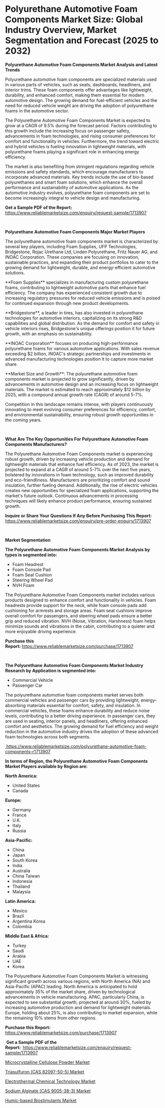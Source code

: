 <p><h1>Polyurethane Automotive Foam Components Market Size: Global Industry Overview, Market Segmentation and Forecast (2025 to 2032)</h1></p><p><strong>Polyurethane Automotive Foam Components Market Analysis and Latest Trends</strong></p>
<p><p>Polyurethane automotive foam components are specialized materials used in various parts of vehicles, such as seats, dashboards, headliners, and interior trims. These foam components offer advantages like lightweight, durability, and enhanced comfort, making them essential for modern automotive design. The growing demand for fuel-efficient vehicles and the need for reduced vehicle weight are driving the adoption of polyurethane foams in the automotive sector.</p><p>The Polyurethane Automotive Foam Components Market is expected to grow at a CAGR of 9.5% during the forecast period. Factors contributing to this growth include the increasing focus on passenger safety, advancements in foam technologies, and rising consumer preferences for comfort and functionality in vehicles. Furthermore, the trend toward electric and hybrid vehicles is fueling innovation in lightweight materials, with polyurethane foams playing a significant role in enhancing energy efficiency.</p><p>The market is also benefiting from stringent regulations regarding vehicle emissions and safety standards, which encourage manufacturers to incorporate advanced materials. Key trends include the use of bio-based polyurethanes and smart foam solutions, which enhance the overall performance and sustainability of automotive applications. As the automotive industry evolves, polyurethane foam components are set to become increasingly integral to vehicle design and manufacturing.</p></p>
<p><strong>Get a Sample PDF of the Report:&nbsp;</strong> <a href="https://www.reliablemarketsize.com/enquiry/request-sample/1713907?utm_campaign=2095&utm_medium=2&utm_source=Github&utm_content=ia&utm_term=28032025&utm_id=polyurethane-automotive-foam-components">https://www.reliablemarketsize.com/enquiry/request-sample/1713907</a></p>
<p>&nbsp;</p>
<p><strong>Polyurethane Automotive Foam Components Major Market Players</strong></p>
<p><p>The polyurethane automotive foam components market is characterized by several key players, including Foam Supplies, UFP Technologies, Bridgestone, Rojac Urethane Ltd, Linden Polyurethane, Fritz Nauer AG, and INOAC Corporation. These companies are focusing on innovation, sustainable practices, and expanding their product portfolios to cater to the growing demand for lightweight, durable, and energy-efficient automotive solutions.</p><p>**Foam Supplies** specializes in manufacturing custom polyurethane foams, contributing to lightweight automotive parts that enhance fuel efficiency. The company has experienced consistent growth due to increasing regulatory pressures for reduced vehicle emissions and is poised for continued expansion through new product developments.</p><p>**Bridgestone**, a leader in tires, has also invested in polyurethane technologies for automotive interiors, capitalizing on its strong R&D capabilities and global distribution. As the demand for comfort and safety in vehicle interiors rises, Bridgestone's unique offerings position it for future growth, with an emphasis on sustainability.</p><p>**INOAC Corporation** focuses on producing high-performance polyurethane foams for various automotive applications. With sales revenue exceeding $2 billion, INOAC's strategic partnerships and investments in advanced manufacturing technologies position it to capture more market share.</p><p>**Market Size and Growth**: The polyurethane automotive foam components market is projected to grow significantly, driven by advancements in automotive design and an increasing focus on lightweight materials. The market is estimated to reach approximately $12 billion by 2025, with a compound annual growth rate (CAGR) of around 5-7%.</p><p>Competition in this landscape remains intense, with players continuously innovating to meet evolving consumer preferences for efficiency, comfort, and environmental sustainability, ensuring robust growth opportunities in the coming years.</p></p>
<p>&nbsp;</p>
<p><strong>What Are The Key Opportunities For Polyurethane Automotive Foam Components Manufacturers?</strong></p>
<p><p>The Polyurethane Automotive Foam Components market is experiencing robust growth, driven by increasing vehicle production and demand for lightweight materials that enhance fuel efficiency. As of 2023, the market is projected to expand at a CAGR of around 5-7% over the next five years, bolstered by innovations in foam technology, such as improved durability and eco-friendliness. Manufacturers are prioritizing comfort and sound insulation, further fueling demand. Additionally, the rise of electric vehicles creates new opportunities for specialized foam applications, supporting the market's future outlook. Continuous advancements in processing techniques will likely enhance product performance, ensuring sustained growth.</p></p>
<p><strong>Inquire or Share Your Questions If Any Before Purchasing This Report:</strong> <a href="https://www.reliablemarketsize.com/enquiry/pre-order-enquiry/1713907?utm_campaign=2095&utm_medium=2&utm_source=Github&utm_content=ia&utm_term=28032025&utm_id=polyurethane-automotive-foam-components">https://www.reliablemarketsize.com/enquiry/pre-order-enquiry/1713907</a></p>
<p>&nbsp;</p>
<p><strong>Market Segmentation</strong></p>
<p><strong>The Polyurethane Automotive Foam Components Market Analysis by types is segmented into:</strong></p>
<p><ul><li>Foam Headrest</li><li>Foam Console Pad</li><li>Foam Seat Cushion</li><li>Steering Wheel Pad</li><li>NVH Foam</li></ul></p>
<p><p>The Polyurethane Automotive Foam Components market includes various products designed to enhance comfort and functionality in vehicles. Foam headrests provide support for the neck, while foam console pads add cushioning for armrests and storage areas. Foam seat cushions improve overall comfort for passengers, and steering wheel pads ensure a better grip and reduced vibration. NVH (Noise, Vibration, Harshness) foam helps minimize sounds and vibrations in the cabin, contributing to a quieter and more enjoyable driving experience.</p></p>
<p><strong>Purchase this Report:&nbsp;</strong><a href="https://www.reliablemarketsize.com/purchase/1713907?utm_campaign=2095&utm_medium=2&utm_source=Github&utm_content=ia&utm_term=28032025&utm_id=polyurethane-automotive-foam-components">https://www.reliablemarketsize.com/purchase/1713907</a></p>
<p>&nbsp;</p>
<p><strong>The Polyurethane Automotive Foam Components Market Industry Research by Application is segmented into:</strong></p>
<p><ul><li>Commercial Vehicle</li><li>Passenger Car</li></ul></p>
<p><p>The polyurethane automotive foam components market serves both commercial vehicles and passenger cars by providing lightweight, energy-absorbing materials essential for comfort, safety, and insulation. In commercial vehicles, these foams enhance durability and reduce noise levels, contributing to a better driving experience. In passenger cars, they are used in seating, interior panels, and headliners, offering enhanced comfort and aesthetics. The growing demand for fuel efficiency and weight reduction in the automotive industry drives the adoption of these advanced foam technologies across both segments.</p></p>
<p><a href="https://www.reliablemarketsize.com/polyurethane-automotive-foam-components-r1713907?utm_campaign=2095&utm_medium=2&utm_source=Github&utm_content=ia&utm_term=28032025&utm_id=polyurethane-automotive-foam-components">&nbsp;https://www.reliablemarketsize.com/polyurethane-automotive-foam-components-r1713907</a></p>
<p><strong>In terms of Region, the Polyurethane Automotive Foam Components Market Players available by Region are:</strong></p>
<p>
    <p> <strong> North America: </strong>
        <ul>
            <li>United States</li>
            <li>Canada</li>
        </ul>
        </p> 
    <p> <strong> Europe: </strong>
        <ul>
            <li>Germany</li>
            <li>France</li>
            <li>U.K.</li>
            <li>Italy</li>
            <li>Russia</li>
        </ul>
        </p> 
    <p> <strong> Asia-Pacific: </strong>
        <ul>
            <li>China</li>
            <li>Japan</li>
            <li>South Korea</li>
            <li>India</li>
            <li>Australia</li>
            <li>China Taiwan</li>
            <li>Indonesia</li>
            <li>Thailand</li>
            <li>Malaysia</li>
        </ul>
        </p> 
    <p> <strong> Latin America: </strong>
        <ul>
            <li>Mexico</li>
            <li>Brazil</li>
            <li>Argentina Korea</li>
            <li>Colombia</li>
        </ul>
        </p> 
    <p> <strong> Middle East & Africa: </strong>
        <ul>
            <li>Turkey</li>
            <li>Saudi</li>
            <li>Arabia</li>
            <li>UAE</li>
            <li>Korea</li>
        </ul>
    </p>
    </p>
<p><p>The Polyurethane Automotive Foam Components Market is witnessing significant growth across various regions, with North America (NA) and Asia-Pacific (APAC) leading. North America is anticipated to hold approximately 35% of the market share, driven by technological advancements in vehicle manufacturing. APAC, particularly China, is expected to see substantial growth, projected at around 30%, fueled by increasing automotive production and demand for lightweight materials. Europe, holding about 25%, is also contributing to market expansion, while the remaining 10% stems from other regions.</p></p>
<p><strong>Purchase this Report: </strong><a href="https://www.reliablemarketsize.com/purchase/1713907?utm_campaign=2095&utm_medium=2&utm_source=Github&utm_content=ia&utm_term=28032025&utm_id=polyurethane-automotive-foam-components">https://www.reliablemarketsize.com/purchase/1713907</a></p>
<p>&nbsp;<strong>Get a Sample PDF of the Report:&nbsp;&nbsp;</strong><a href="https://www.reliablemarketsize.com/enquiry/request-sample/1713907?utm_campaign=2095&utm_medium=2&utm_source=Github&utm_content=ia&utm_term=28032025&utm_id=polyurethane-automotive-foam-components">https://www.reliablemarketsize.com/enquiry/request-sample/1713907</a></p>
<p><strong></strong></p>
<p><p><a href="https://github.com/tandyorandby/Market-Research-Report-List-1/blob/main/microcrystalline-cellulose-powder-market.md?utm_campaign=2095&utm_medium=2&utm_source=Github&utm_content=ia&utm_term=28032025&utm_id=polyurethane-automotive-foam-components">Microcrystalline Cellulose Powder Market</a></p><p><a href="https://github.com/hayasiorover/Market-Research-Report-List-1/blob/main/triasulfuron-cas-82097-50-5-market.md?utm_campaign=2095&utm_medium=2&utm_source=Github&utm_content=ia&utm_term=28032025&utm_id=polyurethane-automotive-foam-components">Triasulfuron (CAS 82097-50-5) Market</a></p><p><a href="https://github.com/estaykaleslo/Market-Research-Report-List-1/blob/main/electrothermal-chemical-technology-market.md?utm_campaign=2095&utm_medium=2&utm_source=Github&utm_content=ia&utm_term=28032025&utm_id=polyurethane-automotive-foam-components">Electrothermal Chemical Technology Market</a></p><p><a href="https://github.com/janskudiony/Market-Research-Report-List-1/blob/main/sodium-alginate-cas-9005-38-3-market.md?utm_campaign=2095&utm_medium=2&utm_source=Github&utm_content=ia&utm_term=28032025&utm_id=polyurethane-automotive-foam-components">Sodium Alginate (CAS 9005-38-3) Market</a></p><p><a href="https://github.com/parthplagaf6/Market-Research-Report-List-1/blob/main/humic-based-biostimulants-market.md?utm_campaign=2095&utm_medium=2&utm_source=Github&utm_content=ia&utm_term=28032025&utm_id=polyurethane-automotive-foam-components">Humic-based Biostimulants Market</a></p></p>